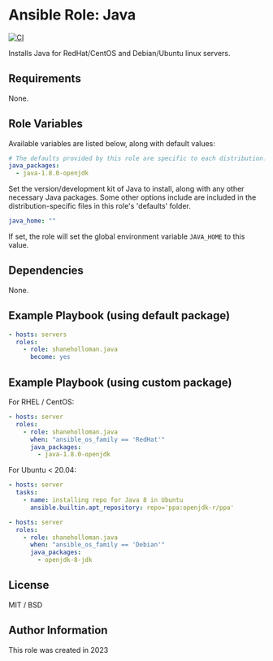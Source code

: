# Ansible Role: Java

[![CI](https://github.com/shaneholloman/ansible-role-java/actions/workflows/ci.yml/badge.svg)](https://github.com/shaneholloman/ansible-role-java/actions/workflows/ci.yml)

Installs Java for RedHat/CentOS and Debian/Ubuntu linux servers.

## Requirements

None.

## Role Variables

Available variables are listed below, along with default values:

```yml
# The defaults provided by this role are specific to each distribution.
java_packages:
  - java-1.8.0-openjdk
```

Set the version/development kit of Java to install, along with any other necessary Java packages. Some other options include are included in the distribution-specific files in this role's 'defaults' folder.

```yml
java_home: ""
```

If set, the role will set the global environment variable `JAVA_HOME` to this value.

## Dependencies

None.

## Example Playbook (using default package)

```yml
- hosts: servers
  roles:
    - role: shaneholloman.java
      become: yes
```

## Example Playbook (using custom package)

For RHEL / CentOS:

```yml
- hosts: server
  roles:
    - role: shaneholloman.java
      when: "ansible_os_family == 'RedHat'"
      java_packages:
        - java-1.8.0-openjdk
```

For Ubuntu < 20.04:

```yml
- hosts: server
  tasks:
    - name: installing repo for Java 8 in Ubuntu
      ansible.builtin.apt_repository: repo='ppa:openjdk-r/ppa'

- hosts: server
  roles:
    - role: shaneholloman.java
      when: "ansible_os_family == 'Debian'"
      java_packages:
        - openjdk-8-jdk
```

## License

MIT / BSD

## Author Information

This role was created in 2023
